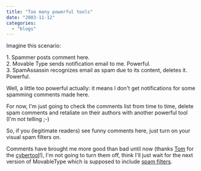 ```yaml
---
title: "Too many powerful tools"
date: "2003-11-12"
categories: 
  - "blogs"
---
```


Imagine this scenario:

1\. Spammer posts comment here.  
2\. Movable Type sends notification email to me. Powerful.  
3\. SpamAssassin recognizes email as spam due to its content, deletes it. Powerful.

Well, a little too powerful actually: it means I don't get notifications for some spamming comments made here.

For now, I'm just going to check the comments list from time to time, delete spam comments and retaliate on their authors with another powerful tool (I'm not telling ;-)

So, if you (legitimate readers) see funny comments here, just turn on your visual spam filters on.

Comments have brought me more good than bad until now (thanks [Tom](http://blogs.cocoondev.org/tomk/) for the [cybertool](http://codeconsult.ch/bertrand/archives/000150.html)!), I'm not going to turn them off, think I'll just wait for the next version of MovableType which is supposed to include [spam filters](http://www.sixapart.com/log/2003/10/comment_spam.shtml).
